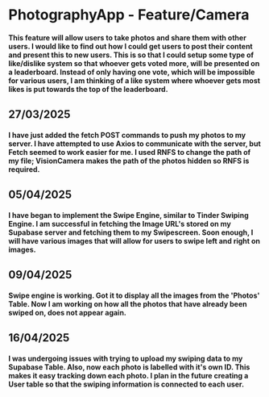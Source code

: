 
# PhotographyApp - Feature/Camera

  ####  This feature will allow users to take photos and share them with other users. I would like to find out how I could get users to post their content and present this to new users. This is so that I could setup some type of like/dislike system so that whoever gets voted more, will be presented on a leaderboard. Instead of only having one vote, which will be impossible for various users, I am thinking of a like system where whoever gets most likes is put towards the top of the leaderboard. 


## 27/03/2025
  #### I have just added the fetch POST commands to push my photos to my server. I have attempted to use Axios to communicate with the server, but Fetch seemed to work easier for me. I used RNFS to change the path of my file; VisionCamera makes the path of the photos hidden so RNFS is required. 

## 05/04/2025
#### I have began to implement the Swipe Engine, similar to Tinder Swiping Engine. I am successful in fetching the Image URL's stored on my Supabase server and fetching them to my Swipescreen. Soon enough, I will have various images that will allow for users to swipe left and right on images. 


## 09/04/2025
#### Swipe engine is working. Got it to display all the images from the 'Photos' Table. Now I am working on how all the photos that have already been swiped on, does not appear again. 

## 16/04/2025
#### I was undergoing issues with trying to upload my swiping data to my Supabase Table. Also, now each photo is labelled with it's own ID. This makes it easy tracking down each photo. I plan in the future creating a User table so that the swiping information is connected to each user. 